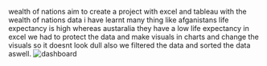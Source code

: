 wealth of nations 
aim to create a project with excel and tableau
with the wealth of nations data i have learnt many thing like afganistans life expectancy is high whereas austaralia they have a low life expectancy
in excel we had to protect the data and make visuals in charts and change the visuals so it doesnt look dull also we filtered the data and sorted the data aswell. 
![dashboard](https://github.com/zeashanshaikh/1/assets/136697055/ba3e1bae-0626-44dc-bb44-135d0b808541 )

